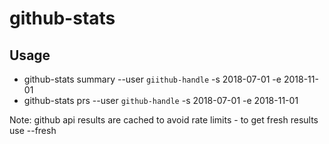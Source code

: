 # github-stats

## Usage

- github-stats summary --user `giithub-handle` -s 2018-07-01 -e 2018-11-01
- github-stats prs --user `github-handle` -s 2018-07-01 -e 2018-11-01

Note: github api results are cached to avoid rate limits - to get fresh results use --fresh
